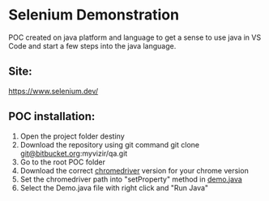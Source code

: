 # Selenium Demonstration
POC created on java platform and language to get a sense to use java in VS Code and start a few steps into the java language.

## Site:
https://www.selenium.dev/

## POC installation:
1. Open the project folder destiny
2. Download the repository using git command
git clone git@bitbucket.org:myvizir/qa.git
4. Go to the root POC folder
6. Download the correct [chromedriver](https://sites.google.com/a/chromium.org/chromedriver/downloads) version for your chrome version
7. Set the chromedriver path into "setProperty" method in [demo.java](https://github.com/pedroscattaregi/scattaregi/tree/master/Pocs/Automated%20Test/java-selenium/src/tests/Demo.java)
8. Select the Demo.java file with right click and "Run Java"









